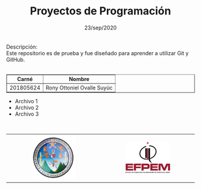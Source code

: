 <h1 align="center"><strong>Proyectos de Programación</strong></h1><!--Encabezado-->
<div align="center">23/sep/2020</div>
<br>
<br>

<div>Descripción:</div>
<div>Este repositorio es de prueba y fue diseñado para aprender a utilizar Git y GitHub.</div>
<br>

<div><!--Tabla 1-->
	<table border="1" width="100%" align="center">
		<tr>
			<td align="center"><strong>Carné</strong></td>
			<td align="center"><strong>Nombre</strong></td>
		</tr>
		<tr>
			 <td>201805624</td>
			 <td>Rony Ottoniel Ovalle Suyúc</td>
		</tr>
	</table>
</div>

<div><!--Lista-->
	<ul type="disc">
		<li>Archivo 1</li>
		<li>Archivo 2</li>
		<li>Archivo 3</li>
	</ul>
</div>

<br>
<div><!--Tabla 2-->
	<table widht="70" align="center">
		<tr>
			<td width="50%" align="center"><img src="imagenes/usac.png" width="50%" height="50%"></td>
			<td width="50%" align="center"><img src="imagenes/efpem.png" width="50%" height="50%"></td>
		</tr>
	</table>
</div>
